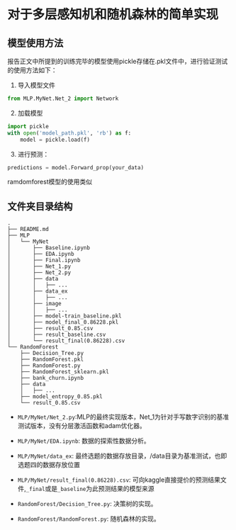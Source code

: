 # 对于多层感知机和随机森林的简单实现

## 模型使用方法

报告正文中所提到的训练完毕的模型使用pickle存储在.pkl文件中，进行验证测试的使用方法如下：

1. 导入模型文件

```python
from MLP.MyNet.Net_2 import Network
```

2. 加载模型

```python
import pickle
with open('model_path.pkl', 'rb') as f:
    model = pickle.load(f)
```

3. 进行预测：

```python
predictions = model.Forward_prop(your_data)
```

ramdomforest模型的使用类似

## 文件夹目录结构

```
.
├── README.md
├── MLP
│   └── MyNet
│       ├── Baseline.ipynb
│       ├── EDA.ipynb
│       ├── Final.ipynb
│       ├── Net_1.py
│       ├── Net_2.py
│       ├── data
│       │   ├── ...
│       ├── data_ex
│       │   ├── ...
│       ├── image
│       │   ├── ...
│       ├── model-train_baseline.pkl
│       ├── model_final_0.86228.pkl
│       ├── result_0.85.csv
│       ├── result_baseline.csv
│       └── result_final(0.86228).csv
└── RandomForest
    ├── Decision_Tree.py
    ├── RandomForest.pkl
    ├── RandomForest.py
    ├── RandomForest_sklearn.pkl
    ├── bank_churn.ipynb
    ├── data
    │   ├── ...
    ├── model_entropy_0.85.pkl
    └── result_0.85.csv
```

- `MLP/MyNet/Net_2.py`:MLP的最终实现版本，Net_1为针对手写数字识别的基准测试版本，没有分层激活函数和adam优化器。
- `MLP/MyNet/EDA.ipynb`: 数据的探索性数据分析。
- `MLP/MyNet/data_ex`: 最终选题的数据存放目录，/data目录为基准测试，也即选题四的数据存放位置
- `MLP/MyNet/result_final(0.86228).csv`: 可向kaggle直接提价的预测结果文件,`_final`或是`_baseline`为此预测结果的模型来源

- `RandomForest/Decision_Tree.py`: 决策树的实现。
- `RandomForest/RandomForest.py`: 随机森林的实现。